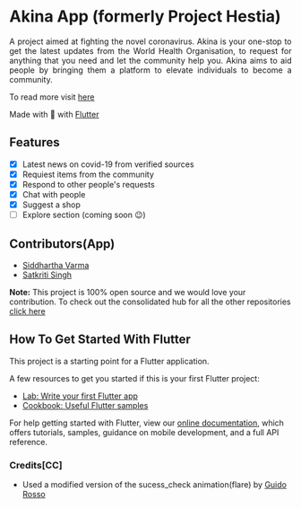# Akina App (formerly Project Hestia)
<div align="justify">
A project aimed at fighting the novel coronavirus. Akina is your one-stop to get the latest updates from the World Health Organisation, to request for anything that you need and let the community help you. Akina aims to aid people by bringing them a platform to elevate individuals to become a community.
</div>

To read more visit [here](akina.dscvit.com)

Made with 💙 with [Flutter](https://flutter.dev/)

## Features
- [x] Latest news on covid-19 from verified sources
- [x] Requiest items from the community
- [x] Respond to other people's requests
- [x] Chat with people
- [x] Suggest a shop
- [ ] Explore section (coming soon 😉)

## Contributors(App)
- [Siddhartha Varma]("https://github.com/BRO3886")
- [Satkriti Singh]("https://github.com/Satkriti-Singh/")

**Note:** This project is 100% open source and we would love your contribution. To check out the consolidated hub for all the other repositories [click here](https://github.com/GDGVIT/akina)

## How To Get Started With Flutter

This project is a starting point for a Flutter application.

A few resources to get you started if this is your first Flutter project:

- [Lab: Write your first Flutter app](https://flutter.dev/docs/get-started/codelab)
- [Cookbook: Useful Flutter samples](https://flutter.dev/docs/cookbook)

For help getting started with Flutter, view our
[online documentation](https://flutter.dev/docs), which offers tutorials,
samples, guidance on mobile development, and a full API reference.

### Credits[CC]
- Used a modified version of the sucess_check animation(flare) by [Guido Rosso](https://rive.app/a/pollux/files/recent/all)
